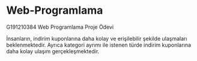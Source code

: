 # Web-Programlama
 G191210384 Web Programlama Proje Ödevi

İnsanların, indirim kuponlarına daha kolay ve erişilebilir şekilde ulaşmaları 
beklenmektedir. Ayrıca kategori ayrımı ile istenen türde indirim kuponlarına daha 
kolay ulaşım gerçekleşmektedir.